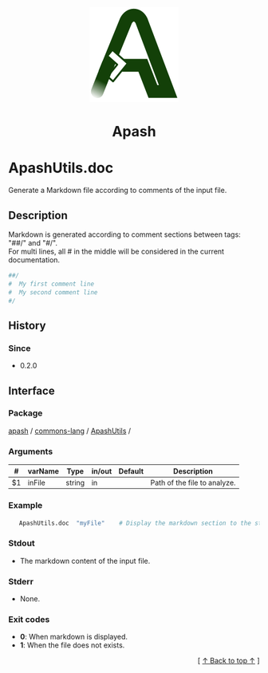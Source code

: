 
<div align='center' id='apash-top'>
  <a href='https://github.com/hastec-fr/apash'>
    <img alt='apash-logo' src='../../../../../../assets/apash-logo.svg'/>
  </a>

  # Apash
</div>


# ApashUtils.doc
Generate a Markdown file according to comments of the input file.
## Description
   Markdown is generated according to comment sections between tags: "##/" and "#/".<br/>
   For multi lines, all # in the middle will be considered in the current documentation.
   ```bash
   ##/
   #  My first comment line
   #  My second comment line
   #/
   ```

## History
### Since
  * 0.2.0

## Interface
### Package
<!-- apash.packageBegin -->
[apash](../../../apash.md) / [commons-lang](../../commons-lang.md) / [ApashUtils](../ApashUtils.md) / 
<!-- apash.packageEnd -->

### Arguments
 | #  | varName        | Type          | in/out   | Default    | Description                          |
 |----|----------------|---------------|----------|------------|--------------------------------------|
 | $1 | inFile         | string        | in       |            | Path of the file to analyze.         |

### Example
 ```bash
    ApashUtils.doc  "myFile"    # Display the markdown section to the standard output.
 ```

### Stdout
  * The markdown content of the input file.
### Stderr
  * None.

### Exit codes
  * **0**: When markdown is displayed.
  * **1**: When the file does not exists.

  <div align='right'>[ <a href='#apash-top'>↑ Back to top ↑</a> ]</div>

